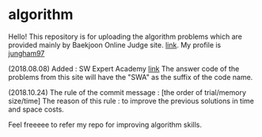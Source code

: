 # algorithm

Hello! This repository is for uploading the algorithm problems which are provided mainly by Baekjoon Online Judge site. [link](https://www.acmicpc.net/). My profile is [jungham97](https://www.acmicpc.net/user/jungham97)

(2018.08.08) Added : SW Expert Academy [link](https://swexpertacademy.com/main/main.do) The answer code of the problems from this site will have the "SWA" as the suffix of the code name. 

(2018.10.24) 
The rule of the commit message : [the order of trial/memory size/time] 
The reason of this rule : to improve the previous solutions in time and space costs.

Feel freeeee to refer my repo for improving algorithm skills. 

